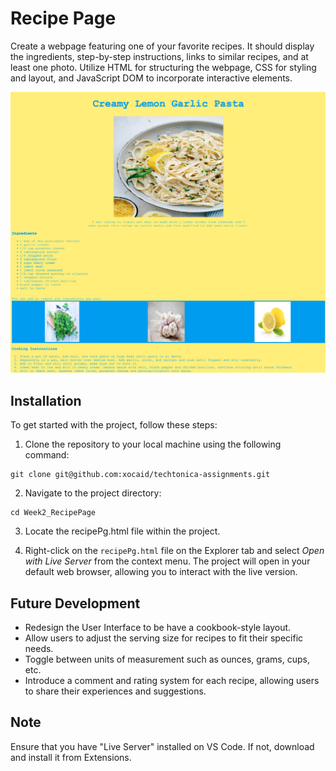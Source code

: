 # Recipe Page

 Create a webpage featuring one of your favorite recipes. It should display the ingredients, step-by-step instructions, links to similar recipes, and at least one photo. Utilize HTML for structuring the webpage, CSS for styling and layout, and JavaScript DOM to incorporate interactive elements.

![Recipe Page Preview Image](.github/RecipePg.png "Recipe Page Preview")

## Installation
To get started with the project, follow these steps:
<br/>

1. Clone the repository to your local machine using the following command:
```
git clone git@github.com:xocaid/techtonica-assignments.git
```
2. Navigate to the project directory:
```
cd Week2_RecipePage
```
3. Locate the recipePg.html file within the project.

4. Right-click on the `recipePg.html` file  on the Explorer tab and select <i>Open with Live Server</i> from the context menu.
The project will open in your default web browser, allowing you to interact with the live version.

## Future Development
- Redesign the User Interface to be have a cookbook-style layout.
- Allow users to adjust the serving size for recipes to fit their specific needs.
- Toggle between units of measurement such as ounces, grams, cups, etc.
- Introduce a comment and rating system for each recipe, allowing users to share their experiences and suggestions.

## Note
Ensure that you have "Live Server" installed on VS Code. If not, download and install it from Extensions.